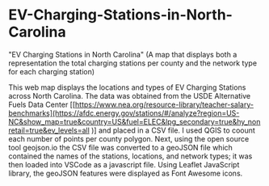 # EV-Charging-Stations-in-North-Carolina

"EV Charging Stations in North Carolina" (A map that displays both a representation the total charging stations per county and the network type for each charging station)

This web map displays the locations and types of EV Charging Stations across North Carolina. The data was obtained from the USDE Alternative Fuels Data Center [[https://www.nea.org/resource-library/teacher-salary-benchmarks](https://afdc.energy.gov/stations/#/analyze?region=US-NC&show_map=true&country=US&fuel=ELEC&lpg_secondary=true&hy_nonretail=true&ev_levels=all 
)] and placed in a CSV file. I used QGIS to coount each number of points per county polygon. Next, using the open source tool geojson.io the CSV file was converted to a geoJSON file which contained the names of the stations, locations, and network types; it was then loaded into VSCode as a javascript file. Using Leaflet JavaScript library, the geoJSON features were displayed as Font Awesome icons. 

